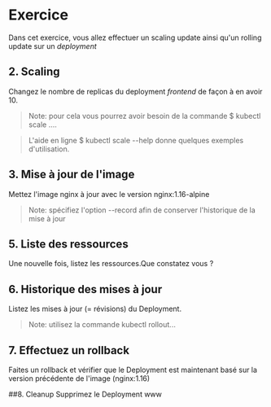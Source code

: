 # Exercice

Dans cet exercice, vous allez effectuer un scaling update ainsi qu'un rolling update sur un *deployment*

## 2. Scaling

Changez le nombre de replicas du deployment *frontend* de façon à en avoir 10.
>Note: pour cela vous pourrez avoir besoin de la commande $ kubectl scale .... 

>L'aide en ligne $ kubectl scale --help donne quelques exemples d'utilisation.

## 3. Mise à jour de l'image
Mettez l'image nginx à jour avec le version nginx:1.16-alpine

>Note: spécifiez l'option --record afin de conserver l'historique de la mise à jour

## 5. Liste des ressources
Une nouvelle fois, listez les ressources.Que constatez vous ?

## 6. Historique des mises à jour
Listez les mises à jour (= révisions) du Deployment.
>Note: utilisez la commande kubectl rollout...

## 7. Effectuez un rollback
Faites un rollback et vérifier que le Deployment est maintenant basé sur la version précédente de l'image (nginx:1.16)

##8. Cleanup
Supprimez le Deployment www